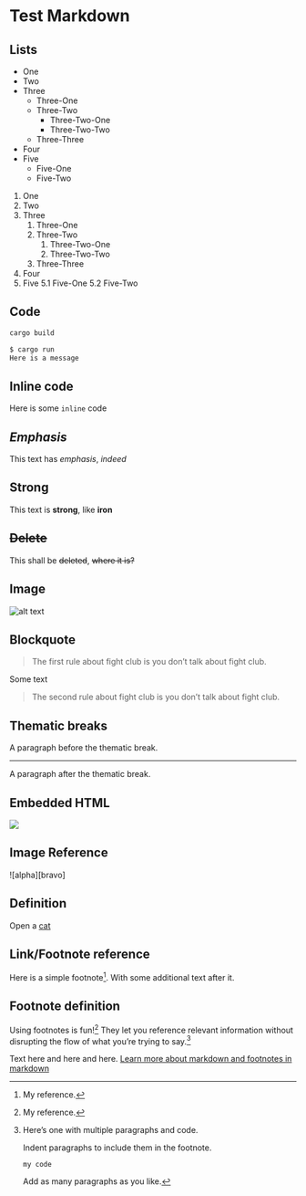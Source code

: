 # Test Markdown

## Lists

- One
- Two
- Three
  - Three-One
  - Three-Two
    - Three-Two-One
    - Three-Two-Two
  - Three-Three
- Four
- Five
  - Five-One
  - Five-Two

1. One
2. Two
3. Three
    1. Three-One
    2. Three-Two
        1. Three-Two-One
        2. Three-Two-Two
    3. Three-Three
4. Four
5. Five
  5.1 Five-One
  5.2 Five-Two

## Code

```sh
cargo build
```

```sh
$ cargo run
Here is a message
```

## Inline code

Here is some `inline` code

## *Emphasis*

This text has *emphasis*, *indeed*

## **Strong**

This text is **strong**, like **iron**

## ~~Delete~~

This shall be ~~deleted~~, ~~where it is?~~

## Image

![alt text](https://th-thumbnailer.cdn-si-edu.com/ii_ZQzqzZgBKT6z9DVNhfPhZe5g=/fit-in/1600x0/filters:focal(1061x707:1062x708)/https://tf-cmsv2-smithsonianmag-media.s3.amazonaws.com/filer_public/55/95/55958815-3a8a-4032-ac7a-ff8c8ec8898a/gettyimages-1067956982.jpg "Title")

## Blockquote

> The first rule about fight club is you don’t talk about fight club.

Some text

> The second rule about fight club is you don’t talk about fight club.

## Thematic breaks

A paragraph before the thematic break.

* * *

A paragraph after the thematic break.

## Embedded HTML

<div>
  <img src="https://th-thumbnailer.cdn-si-edu.com/ii_ZQzqzZgBKT6z9DVNhfPhZe5g=/fit-in/1600x0/filters:focal(1061x707:1062x708)/https://tf-cmsv2-smithsonianmag-media.s3.amazonaws.com/filer_public/55/95/55958815-3a8a-4032-ac7a-ff8c8ec8898a/gettyimages-1067956982.jpg">
</div>

## Image Reference

![alpha][bravo]

## Definition

Open a [cat]

[cat]: https://th-thumbnailer.cdn-si-edu.com/ii_ZQzqzZgBKT6z9DVNhfPhZe5g=/fit-in/1600x0/filters:focal(1061x707:1062x708)/https://tf-cmsv2-smithsonianmag-media.s3.amazonaws.com/filer_public/55/95/55958815-3a8a-4032-ac7a-ff8c8ec8898a/gettyimages-1067956982.jpg

## Link/Footnote reference

Here is a simple footnote[^1]. With some additional text after it.

[^1]: My reference.

## Footnote definition

Using footnotes is fun![^1] They let you reference relevant information without disrupting the flow of what you’re trying to say.[^bignote]

[^1]: This is the first footnote.
[^bignote]: Here’s one with multiple paragraphs and code.

    Indent paragraphs to include them in the footnote.

    ```
    my code
    ```

    Add as many paragraphs as you like.

Text here and here and here.
[Learn more about markdown and footnotes in markdown](https://docs.github.com/en/github/writing-on-github/getting-started-with-writing-and-formatting-on-github/basic-writing-and-formatting-syntax#footnotes)

